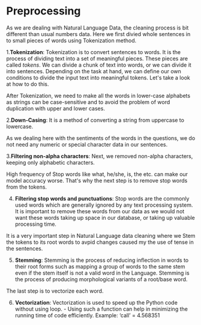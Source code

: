 # Preprocessing

 As we are dealing with Natural Language Data, the cleaning process is bit different than usual numbers data. Here we first divied whole sentences in to small pieces of words using Tokenization method.
 
 1.**Tokenization**: Tokenization is to convert sentences to words. It is the process of dividing text into a set of meaningful pieces. These pieces are called *tokens*. We can divide a chunk of text into words, or we can divide it into sentences. Depending on the task at hand, we can define our own conditions to divide the input text into meaningful tokens. Let's take a look at how to do this.

 After Tokenization, we need to make all the words in lower-case alphabets as strings can be case-sensitive and to avoid the problem of word duplication with upper and lower cases.
 
 2.**Down-Casing**: It is a method of converting a string from uppercase to lowercase. 

 As we dealing here with the sentiments of the words in the questions, we do not need any numeric or special character data in our sentences.
 
 3.**Filtering non-alpha characters**:  Next, we removed non-alpha characters, keeping only alphabetic characters.

 High frequency of Stop words like what, he/she, is, the etc. can make our model accuracy worse. That's why the next step is to remove stop words from the tokens.
 
 4. **Filtering stop words and punctuations**: Stop words are the commonly used words which are generally ignored by any text processing system. It is important to remove these words from our data as we would not want these words taking up space in our database, or taking up valuable processing time.

 It is a very important step in Natural Language data cleaning where we Stem the tokens to its root words to avpid changes caused my the use of tense in the sentences. 
 
 5. **Stemming**: Stemming is the process of reducing inflection in words to their root forms such as mapping a group of words to the same stem even if the stem itself is not a valid word in the Language. Stemming is the process of producing morphological variants of a root/base word. 

 The last step is to vectorize each word.
 
 6. **Vectorization**: Vectorization is used to speed up the Python code without using loop.  - Using such a function can help in minimizing the running time of code efficiently. Example: ‘call’ = 4.568351 
